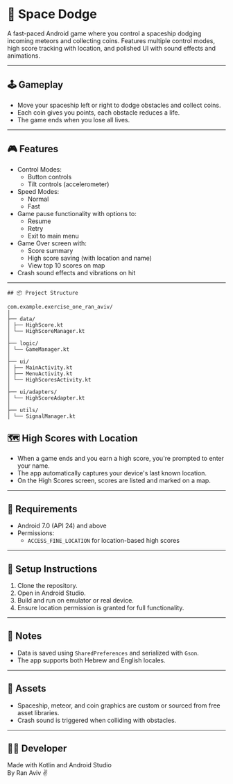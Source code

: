 # 🚀 Space Dodge

A fast-paced Android game where you control a spaceship dodging incoming meteors and collecting coins. Features multiple control modes, high score tracking with location, and polished UI with sound effects and animations.

---

## 🕹 Gameplay

- Move your spaceship left or right to dodge obstacles and collect coins.
- Each coin gives you points, each obstacle reduces a life.
- The game ends when you lose all lives.


---
## 🎮 Features

- Control Modes:
  - Button controls
  - Tilt controls (accelerometer)
- Speed Modes:
  - Normal
  - Fast
- Game pause functionality with options to:
  - Resume
  - Retry
  - Exit to main menu
- Game Over screen with:
  - Score summary
  - High score saving (with location and name)
  - View top 10 scores on map
- Crash sound effects and vibrations on hit
  
---
```
## 📦 Project Structure

com.example.exercise_one_ran_aviv/
│
├── data/
│ ├── HighScore.kt
│ └── HighScoreManager.kt
│
├── logic/
│ └── GameManager.kt
│
├── ui/
│ ├── MainActivity.kt
│ ├── MenuActivity.kt
│ └── HighScoresActivity.kt
│
├── ui/adapters/
│ └── HighScoreAdapter.kt
│
├── utils/
│ └── SignalManager.kt
```
## 🗺 High Scores with Location

- When a game ends and you earn a high score, you're prompted to enter your name.
- The app automatically captures your device's last known location.
- On the High Scores screen, scores are listed and marked on a map.

---

## 📱 Requirements

- Android 7.0 (API 24) and above
- Permissions:
  - `ACCESS_FINE_LOCATION` for location-based high scores

---

## 🔧 Setup Instructions

1. Clone the repository.
2. Open in Android Studio.
3. Build and run on emulator or real device.
4. Ensure location permission is granted for full functionality.

---

## 📍 Notes

- Data is saved using `SharedPreferences` and serialized with `Gson`.
- The app supports both Hebrew and English locales.

---

## 🎨 Assets

- Spaceship, meteor, and coin graphics are custom or sourced from free asset libraries.
- Crash sound is triggered when colliding with obstacles.

---

## 👨‍💻 Developer

Made with Kotlin and Android Studio  
By Ran Aviv ✌️

